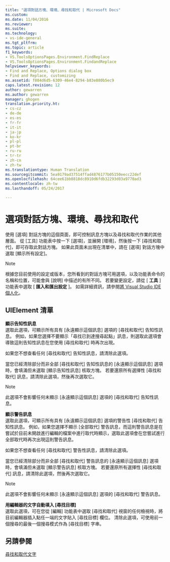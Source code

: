 ```yaml
---
title: "選項對話方塊、環境、尋找和取代 | Microsoft Docs"
ms.custom: 
ms.date: 11/04/2016
ms.reviewer: 
ms.suite: 
ms.technology:
- vs-ide-general
ms.tgt_pltfrm: 
ms.topic: article
f1_keywords:
- VS.ToolsOptionsPages.Environment.FindReplace
- VS.ToolsOptionsPages.Environment.FindandReplace
helpviewer_keywords:
- Find and Replace, Options dialog box
- Find and Replace, customizing
ms.assetid: f804d6d5-6309-46e4-8294-b83e880b5ec9
caps.latest.revision: 12
author: gewarren
ms.author: gewarren
manager: ghogen
translation.priority.ht:
- cs-cz
- de-de
- es-es
- fr-fr
- it-it
- ja-jp
- ko-kr
- pl-pl
- pt-br
- ru-ru
- tr-tr
- zh-cn
- zh-tw
ms.translationtype: Human Translation
ms.sourcegitcommit: 5ea9179ad37514ffad4876177b05150eecc22def
ms.openlocfilehash: 64cee61bb8818dc8910d6fdb32293d03a9770ad3
ms.contentlocale: zh-tw
ms.lasthandoff: 05/24/2017

---
```

# <a name="find-and-replace-environment-options-dialog-box"></a>選項對話方塊、環境、尋找和取代
使用 [選項] 對話方塊的這個頁面，即可控制訊息方塊以及尋找和取代作業的其他層面。 從 [工具] 功能表中按一下 [選項]，並展開 [環境]，然後按一下 [尋找和取代]，即可存取此對話方塊。 如果此頁面未出現在清單中，請在 [選項] 對話方塊中選取 [顯示所有設定]。  
  
> [!NOTE]
>  根據您目前使用的設定或版本，您所看到的對話方塊可用選項，以及功能表命令的名稱和位置，可能會與 [說明] 中描述的有所不同。 若要變更設定，請從 [ **工具** ] 功能表中選取 [ **匯入和匯出設定** ]。 如需詳細資訊，請參閱[將 Visual Studio IDE 個人化](../../ide/personalizing-the-visual-studio-ide.md)。  
  
## <a name="uielement-list"></a>UIElement 清單  
 **顯示告知性訊息**  
 選取此選項，可顯示所有具有 [永遠顯示這個訊息] 選項的 [尋找和取代] 告知性訊息。 例如，如果您選擇不要顯示「尋找已到達搜尋起點」訊息，則選取此選項會導致這則告知性訊息在您使用 [尋找和取代] 時再次出現。  
  
 如果您不想查看任何 [尋找和取代] 告知性訊息，請清除此選項。  
  
 當您已經清除部分而非全部 [尋找和取代] 告知性訊息的 [永遠顯示這個訊息] 選項時，會填滿但未選取 [顯示告知性訊息] 核取方塊。 若要還原所有選擇性 [尋找和取代] 訊息，請清除此選項，然後再次選取它。  
  
> [!NOTE]
>  此選項不會影響任何未顯示 [永遠顯示這個訊息] 選項的 [尋找和取代] 告知性訊息。  
  
 **顯示警告訊息**  
 選取此選項，可顯示所有具有 [永遠顯示這個訊息] 選項的警告性 [尋找和取代] 告知性訊息。 例如，如果您選擇不顯示 [全部取代] 警告訊息，而這則警告訊息是在嘗試於目前未開啟進行編輯的檔案中進行取代時顯示，選取此選項會在您嘗試進行全部取代時再次出現這則警告訊息。  
  
 如果您不想查看任何 [尋找和取代] 警告性訊息，請清除此選項。  
  
 當您已經清除部分而非全部 [尋找和取代] 警告訊息的 [永遠顯示這個訊息] 選項時，會填滿但未選取 [顯示警告訊息] 核取方塊。 若要還原所有選擇性 [尋找和取代] 訊息，請清除此選項，然後再次選取它。  
  
> [!NOTE]
>  此選項不會影響任何未顯示 [永遠顯示這個訊息] 選項的 [尋找和取代] 警告訊息。  
  
 **用編輯器的文字自動填入 [尋找目標]**  
 選取此選項，可在您從 [編輯] 功能表中選取 [尋找和取代] 視窗的任何檢視時，將目前編輯器插入點任一端的文字貼入 [尋找目標] 欄位。 清除此選項，可使用前一個搜尋的最後一個搜尋模式作為 [尋找目標] 字串。  
  
## <a name="see-also"></a>另請參閱  
 [尋找和取代文字](../../ide/finding-and-replacing-text.md)
